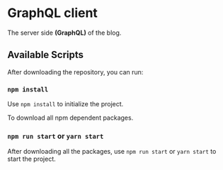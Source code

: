 # GraphQL client

The server side **(GraphQL)** of the blog.

## Available Scripts

After downloading the repository, you can run:

### `npm install`

Use `npm install` to initialize the project.  

To download all npm dependent packages.

### `npm run start` or `yarn start`

After downloading all the packages, use `npm run start` or `yarn start` to start the project.


